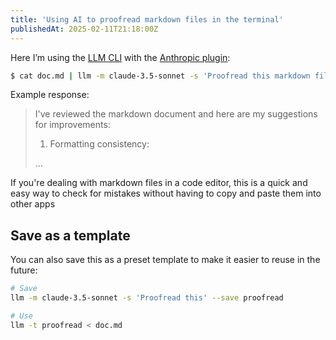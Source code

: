 ```yaml
---
title: 'Using AI to proofread markdown files in the terminal'
publishedAt: 2025-02-11T21:18:00Z
---
```


Here I’m using the [LLM CLI](https://llm.datasette.io) with the [Anthropic plugin](https://github.com/simonw/llm-anthropic):

```sh
$ cat doc.md | llm -m claude-3.5-sonnet -s 'Proofread this markdown file'
```

Example response:

> I've reviewed the markdown document and here are my suggestions for improvements:
>
> 1. Formatting consistency:
>
> ...

If you're dealing with markdown files in a code editor, this is a quick and easy way to check for mistakes without having to copy and paste them into other apps

## Save as a template

You can also save this as a preset template to make it easier to reuse in the future:

```sh
# Save
llm -m claude-3.5-sonnet -s 'Proofread this' --save proofread
```

```sh
# Use
llm -t proofread < doc.md
```
